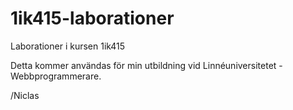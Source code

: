 1ik415-laborationer
===================

Laborationer i kursen 1ik415


Detta kommer användas för min utbildning vid Linnéuniversitetet - Webbprogrammerare.

/Niclas